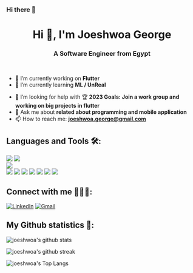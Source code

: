 ### Hi there 👋

<!--
**joeshwoa/joeshwoa** is a ✨ _special_ ✨ repository because its `README.md` (this file) appears on your GitHub profile.

Here are some ideas to get you started:

- 🔭 I’m currently working on ...
- 🌱 I’m currently learning ...
- 👯 I’m looking to collaborate on ...
- 🤔 I’m looking for help with ...
- 💬 Ask me about ...
- 📫 How to reach me: ...
- 😄 Pronouns: ...
- ⚡ Fun fact: ...
-->
<h1 align="center">Hi 👋, I'm Joeshwoa George</h1>

<h3 align="center">A Software Engineer from Egypt</h3><br>



<!-- visitors -->
<!-- <p align="left"> <img src="https://komarev.com/ghpvc/?username=omarzen&label=Profile%20views&color=0e75b6&style=flat" alt="osama-ibrahim72" /> </p> -->


<!--
**osama-ibrahim72/osama-ibrahim72** is a ✨ _special_ ✨ repository because its `README.md` (this file) appears on your GitHub profile.

Here are some ideas to get you started:
-->
- 🔭 I’m currently working on  **Flutter**
- 🌱 I’m currently learning **ML / UnReal**
<!-- - 👯 I’m looking to collaborate on ... -->
- 🤔 I’m looking for help with 🏆 **2023 Goals: Join a work group and working on big projects in flutter**
- 💬 Ask me about **related about programming and mobile application**
- 📫 How to reach me: **joeshwoa.george@gmail.com**
<!-- - 😄 Pronouns: ...
- ⚡ Fun fact: ... -->


## Languages and Tools 🛠:
<p>
  <img src="https://img.icons8.com/color/48/undefined/dart.png"/>
  <img src="https://img.icons8.com/fluency/48/undefined/flutter.png"/>
  <img src="https://img.icons8.com/color/48/000000/c-plus-plus-logo.png" style= "display:block"/>
  <img src="https://img.icons8.com/color/48/undefined/c-sharp-logo.png"/>
  <img src="https://img.icons8.com/color/48/undefined/java-coffee-cup-logo--v1.png"/>
  <img src="https://img.icons8.com/color/48/000000/javascript--v2.png"/>
  <img src="https://img.icons8.com/color/48/000000/python--v2.png"/>
  <!-- <img src="https://img.icons8.com/external-tal-revivo-filled-tal-revivo/24/undefined/external-django-a-high-level-python-web-framework-that-encourages-rapid-development-logo-filled-tal-revivo.png"/> -->
  <img src="https://img.icons8.com/color/48/000000/html-5--v1.png"/>
  <img src="https://img.icons8.com/color/48/000000/css3.png"/>
  <img src="https://img.icons8.com/external-soft-fill-juicy-fish/60/undefined/external-sql-coding-and-development-soft-fill-soft-fill-juicy-fish.png"/>
  
 </p>
 
  ## Connect with me 🙋🏻‍♀️:
[![LinkedIn](https://img.icons8.com/fluency/48/000000/linkedin.png)](https://www.linkedin.com/in/joeshwoa-george-05678b229)
[![Gmail](https://img.icons8.com/color/48/000000/gmail--v1.png)](mailto:joeshwoa.george@gmail.com)
<!-- [![Codeforces](https://img.icons8.com/external-tal-revivo-color-tal-revivo/48/000000/external-codeforces-programming-competitions-and-contests-programming-community-logo-color-tal-revivo.png)](https://codeforces.com/profile/SMSM_72)
[![LeetCode](https://img.icons8.com/external-tal-revivo-shadow-tal-revivo/48/000000/external-level-up-your-coding-skills-and-quickly-land-a-job-logo-shadow-tal-revivo.png)](https://leetcode.com/smsmmarzok30/) -->

## My Github statistics 🚀:

![joeshwoa's github stats](https://github-readme-stats.vercel.app/api?username=joeshwoa2&show_icons=true&theme=tokyonight)

![joeshwoa's github streak](https://github-readme-streak-stats.herokuapp.com/?user=joeshwoa&theme=tokyonight&include_all_commits=true&count_private=true)

![joeshwoa's Top Langs](https://github-readme-stats.vercel.app/api/top-langs/?username=joeshwoa&theme=tokyonight&layout=compact)




